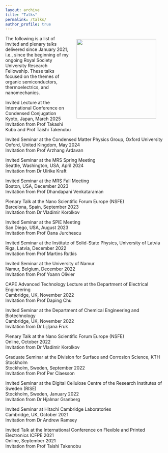 ```yaml
---
layout: archive
title: "Talks"
permalink: /talks/
author_profile: true
---
```



<img align = "right" src="https://deepak-venkateshvaran.github.io/portfolio/images/1P9A4270.jpg" width="250" style="padding-right: 30px; padding-left: 20px; padding-bottom: 20px; padding-top: 10px;">

The following is a list of invited and plenary talks delivered since January 2021, i.e., since the beginning of my ongoing Royal Society University Research Fellowship. These talks focused on the themes of organic semiconductors, thermoelectrics, and nanomechanics.

Invited Lecture at the International Conference on Condensed Conjugation <br /> Kyoto, Japan, March 2025 <br /> Invitation from Prof Takashi Kubo and Prof Taishi Takenobu

Invited Seminar at the Condensed Matter Physics Group, Oxford University <br /> Oxford, United Kingdom, May 2024 <br /> Invitation from Prof Arzhang Ardavan

Invited Seminar at the MRS Spring Meeting <br /> Seattle, Washington, USA, April 2024 <br /> Invitation from Dr Ulrike Kraft

Invited Seminar at the MRS Fall Meeting <br /> Boston, USA, December 2023<br /> Invitation from Prof Dhandapani Venkataraman

Plenary Talk at the Nano Scientific Forum Europe (NSFE) <br /> Barcelona, Spain, September 2023 <br /> Invitation from Dr Vladimir Korolkov

Invited Seminar at the SPIE Meeting <br /> San Diego, USA, August 2023 <br /> Invitation from Prof Oana Jurchescu

Invited Seminar at the Institute of Solid-State Physics, University of Latvia <br /> Riga, Latvia, December 2022 <br /> Invitation from Prof Martins Rutkis

Invited Seminar at the University of Namur <br /> Namur, Belgium, December 2022 <br /> Invitation from Prof Yoann Olivier

CAPE Advanced Technology Lecture at the Department of Electrical Engineering <br /> Cambridge, UK, November 2022 <br /> Invitation from Prof Daping Chu

Invited Seminar at the Department of Chemical Engineering and Biotechnology <br /> Cambridge, UK, November 2022 <br /> Invitation from Dr Lijljana Fruk

Plenary Talk at the Nano Scientific Forum Europe (NSFE) <br />  Online, October 2022 <br /> Invitation from Dr Vladimir Korolkov

Graduate Seminar at the Division for Surface and Corrosion Science, KTH Stockholm <br /> Stockholm, Sweden, September 2022 <br /> Invitation from Prof Per Claesson

Invited Seminar at the Digital Cellulose Centre of the Research Institutes of Sweden (RISE) <br />  Stockholm, Sweden, January 2022 <br /> Invitation from Dr Hjalmar Granberg

Invited Seminar at Hitachi Cambridge Laboratories <br /> Cambridge, UK, October 2021 <br /> Invitation from Dr Andrew Ramsey

Invited Talk at the International Conference on Flexible and Printed Electronics ICFPE 2021 <br />  Online, September 2021 <br /> Invitation from Prof Taishi Takenobu
